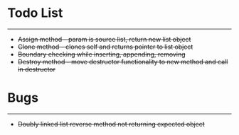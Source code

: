 # Todo List
-----------
* ~~Assign method - param is source list, return new list object~~
* ~~Clone method - clones self and returns pointer to list object~~
* ~~Boundary checking while inserting, appending, removing~~
* ~~Destroy method - move destructor functionality to new method and call in destructor~~

# Bugs
--------
* ~~Doubly linked list reverse method not returning expected object~~
